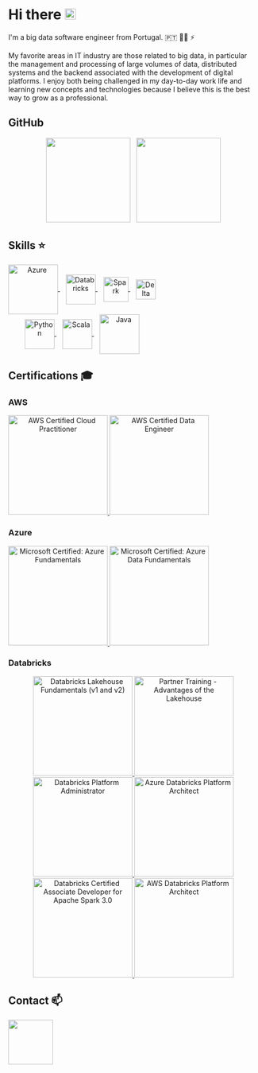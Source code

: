 # Hi there <img src="https://media.giphy.com/media/hvRJCLFzcasrR4ia7z/giphy.gif" width="22px">

I'm a big data software engineer from Portugal. :portugal: :man_technologist: :zap:

My favorite areas in IT industry are those related to big data, in particular the management and processing of large volumes of data, distributed systems and the backend associated with the development of digital platforms. I enjoy both being challenged in my day-to-day work life and learning new concepts and technologies because I believe this is the best way to grow as a professional.

## GitHub
<p align="center">
    <img height="170px" src="https://github-readme-stats.vercel.app/api?username=Nelson198&count_private=true&theme=slateorange&show_icons=true"/>
    &nbsp;
    <img height="170px" src="https://github-readme-stats.vercel.app/api/top-langs/?username=Nelson198&layout=compact&theme=slateorange&show_icons=true"/>
</p>

## Skills :star:
<div style="display: inline-block" align="center">
    <a href="https://azure.microsoft.com" target="_blank">
	<img align="center" alt="Azure" height="100px" src="https://cdn.jsdelivr.net/gh/devicons/devicon/icons/azure/azure-original-wordmark.svg"/>
    </a>
    &nbsp;&nbsp;
    <a href="https://www.databricks.com" target="_blank">
        <img align="center" alt="Databricks" height="60px" src="https://www.databricks.com/en-website-assets/static/e6b356d9819308e5133bac62bb1e81ff/db-logo-stacked-white-desktop.svg">
    </a>
    &nbsp;&nbsp;
    <a href="https://spark.apache.org" target="_blank">
	<img align="center" alt="Spark" height="50px" src="https://spark.apache.org/images/spark-logo-rev.svg">
    </a>
    &nbsp;&nbsp;
    <a href="https://delta.io" target="_blank">
        <img align="center" alt="Delta Lake" height="40px" src="https://delta.io/static/delta-lake-logo-a1c0d80d23c17de5f5d7224cb40f15dc.svg">
    </a>
    <br>
    <a href="https://www.python.org" target="_blank">
        <img align="center" alt="Python" height="60px" src="https://s3.dualstack.us-east-2.amazonaws.com/pythondotorg-assets/media/files/python-logo-only.svg">
    </a>
    &nbsp;&nbsp;
    <a href="https://www.scala-lang.org" target="_blank">
        <img align="center" alt="Scala" height="60px" src="https://upload.wikimedia.org/wikipedia/commons/3/39/Scala-full-color.svg">
    </a>
    &nbsp;&nbsp;
    <a href="https://www.java.com" target="_blank">
	<img align="center" alt="Java" height="80px" src="https://upload.wikimedia.org/wikipedia/pt/3/30/Java_programming_language_logo.svg">
    </a>
</div>

## Certifications :mortar_board:
### AWS
<div style="display: inline-block" align="center">
    <a href="https://www.credly.com/badges/b15ebab3-1f09-46e0-a273-e9b7bb6e008c/public_url" target="_blank">
        <img alt="AWS Certified Cloud Practitioner" height="200px" src="https://images.credly.com/size/680x680/images/00634f82-b07f-4bbd-a6bb-53de397fc3a6/image.png">
    </a>
    <a href="https://www.credly.com/badges/b15ebab3-1f09-46e0-a273-e9b7bb6e008c/public_url" target="_blank">
        <img alt="AWS Certified Data Engineer" height="200px" src="https://images.credly.com/size/680x680/images/e5c85d7f-4e50-431e-b5af-fa9d9b0596e7/image.png">
    </a>
</div>

### Azure
<div style="display: inline-block" align="center">
    <a href="https://learn.microsoft.com/api/credentials/share/en-us/Nelson8/E66F99A2F6AEB7C7?sharingId" target="_blank">
        <img alt="Microsoft Certified: Azure Fundamentals" height="200px" src="https://learn.microsoft.com/en-us/media/learn/certification/badges/microsoft-certified-fundamentals-badge.svg">
    </a>
    <a href="https://learn.microsoft.com/api/credentials/share/en-us/Nelson8/687A86F56DD18E86?sharingId" target="_blank">
        <img alt="Microsoft Certified: Azure Data Fundamentals" height="200px" src="https://images.credly.com/images/70eb1e3f-d4de-4377-a062-b20fb29594ea/azure-data-fundamentals-600x600.png">
    </a>
</div>

### Databricks
<div style="display: inline-block" align="center">
    <a href="https://credentials.databricks.com/83955591-4668-449d-85fe-05736b2f51af" target="_blank">
        <img alt="Databricks Lakehouse Fundamentals (v1 and v2)" height="200px" src="https://templates.images.credential.net/16509948849242752807044385742422.png">
    </a>
    <a href="https://credentials.databricks.com/a991075b-1395-449d-8b15-45c47b87e737" target="_blank">
        <img alt="Partner Training - Advantages of the Lakehouse" height="200px" src="https://templates.images.credential.net/16859773694313675491101455555626.png">
    </a>
    <a href="https://credentials.databricks.com/13c6e893-ca26-43b7-a5ef-d135bd92cfe0" target="_blank">
        <img alt="Databricks Platform Administrator" height="200px" src="https://templates.images.credential.net/16638732864435805707396627386425.png">
    </a>
    <a href="https://credentials.databricks.com/fd8cbec8-8f5c-4352-9f38-258ce3c0cf18" target="_blank">
        <img alt="Azure Databricks Platform Architect" height="200px" src="https://templates.images.credential.net/16875328858623774637935876095299.png">
    </a>
    <a href="https://credentials.databricks.com/c709948f-6877-45a5-8155-9e5ef7c8fe6a" target="_blank">
        <img alt="Databricks Certified Associate Developer for Apache Spark 3.0" height="200px" src="https://templates.images.credential.net/16491856424607350801669276089387.png">
    </a>
    <a href="https://credentials.databricks.com/b73fd59f-98b1-459d-8d14-f9ab1857e047" target="_blank">
        <img alt="AWS Databricks Platform Architect" height="200px" src="https://templates.images.credential.net/16875325626855413728527958986373.png">
    </a>
</div>

## Contact :mailbox:
<div style="display: inline-block" align="center">
    <a href="https://www.linkedin.com/in/nelson198">
	<img width="90px" src="https://img.shields.io/badge/LinkedIn-0077B5?style=flat&logo=linkedin&logoColor=white"/>
    </a>
</div>
